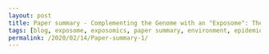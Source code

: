 ```yaml
---
layout: post
title: Paper summary - Complementing the Genome with an "Exposome": The Outstanding Challenge of Environmental Exposure Measurement in Molecular Epidemiology
tags: [blog, exposome, exposomics, paper summary, environment, epidemiology]
permalink: /2020/02/14/Paper-summary-1/
---
```

